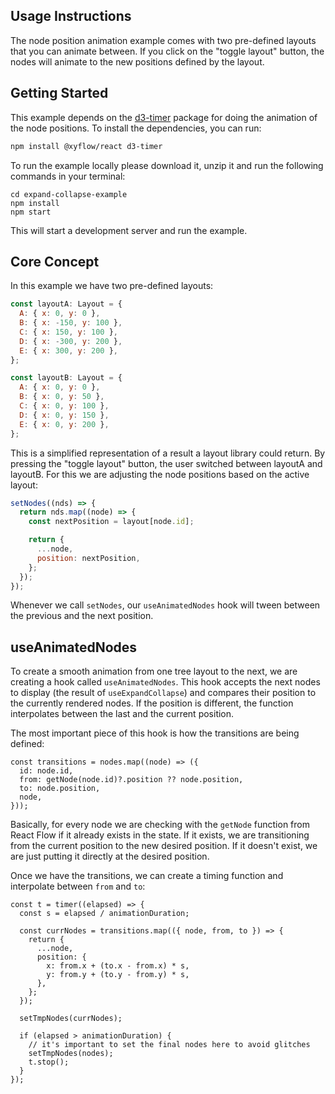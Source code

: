 ## Usage Instructions

The node position animation example comes with two pre-defined layouts that you can animate between. If you click on the "toggle layout" button, the nodes will animate to the new positions defined by the layout.

## Getting Started

This example depends on the [d3-timer](https://github.com/d3/d3-timer) package for doing the animation of the node positions. To install the dependencies, you can run:

```sh
npm install @xyflow/react d3-timer
```

To run the example locally please download it, unzip it and run the following commands in your terminal:

```
cd expand-collapse-example
npm install
npm start
```

This will start a development server and run the example.

## Core Concept

In this example we have two pre-defined layouts:

```js
const layoutA: Layout = {
  A: { x: 0, y: 0 },
  B: { x: -150, y: 100 },
  C: { x: 150, y: 100 },
  D: { x: -300, y: 200 },
  E: { x: 300, y: 200 },
};

const layoutB: Layout = {
  A: { x: 0, y: 0 },
  B: { x: 0, y: 50 },
  C: { x: 0, y: 100 },
  D: { x: 0, y: 150 },
  E: { x: 0, y: 200 },
};
```

This is a simplified representation of a result a layout library could return. By pressing the "toggle layout" button, the user switched between layoutA and layoutB. For this we are adjusting the node positions based on the active layout:

```js
setNodes((nds) => {
  return nds.map((node) => {
    const nextPosition = layout[node.id];

    return {
      ...node,
      position: nextPosition,
    };
  });
});
```

Whenever we call `setNodes`, our `useAnimatedNodes` hook will tween between the previous and the next position.

## useAnimatedNodes

To create a smooth animation from one tree layout to the next, we are creating a hook called `useAnimatedNodes`. This hook accepts the next nodes to display (the result of `useExpandCollapse`) and compares their position to the currently rendered nodes. If the position is different, the function interpolates between the last and the current position.

The most important piece of this hook is how the transitions are being defined:

```tsx
const transitions = nodes.map((node) => ({
  id: node.id,
  from: getNode(node.id)?.position ?? node.position,
  to: node.position,
  node,
}));
```

Basically, for every node we are checking with the `getNode` function from React Flow if it already exists in the state. If it exists, we are transitioning from the current position to the new desired position. If it doesn't exist, we are just putting it directly at the desired position.

Once we have the transitions, we can create a timing function and interpolate between `from` and `to`:

```tsx
const t = timer((elapsed) => {
  const s = elapsed / animationDuration;

  const currNodes = transitions.map(({ node, from, to }) => {
    return {
      ...node,
      position: {
        x: from.x + (to.x - from.x) * s,
        y: from.y + (to.y - from.y) * s,
      },
    };
  });

  setTmpNodes(currNodes);

  if (elapsed > animationDuration) {
    // it's important to set the final nodes here to avoid glitches
    setTmpNodes(nodes);
    t.stop();
  }
});
```
